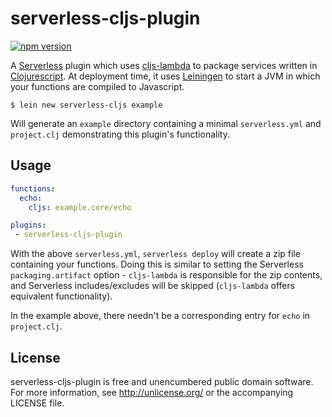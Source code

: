 # serverless-cljs-plugin

[![npm version](https://badge.fury.io/js/serverless-cljs-plugin.svg)](https://badge.fury.io/js/serverless-cljs-plugin)

A [Serverless](https://github.com/serverless/serverless) plugin which
uses [cljs-lambda](https://github.com/nervous-systems/cljs-lambda) to package
services written in [Clojurescript](https://clojurescript.org/).  At deployment
time, it uses [Leiningen](https://leiningen.org) to start a JVM in which your
functions are compiled to Javascript.

``` shell
$ lein new serverless-cljs example
```

Will generate an `example` directory containing a minimal `serverless.yml` and
`project.clj` demonstrating this plugin's functionality.

## Usage

```yaml
functions:
  echo:
    cljs: example.core/echo

plugins:
 - serverless-cljs-plugin
```

With the above `serverless.yml`, `serverless deploy` will create a zip file
containing your functions.  Doing this is similar to setting the Serverless
`packaging.artifact` option - `cljs-lambda` is responsible for the zip contents,
and Serverless includes/excludes will be skipped (`cljs-lambda` offers
equivalent functionality).

In the example above, there needn't be a corresponding entry for `echo` in
`project.clj`.

## License

serverless-cljs-plugin is free and unencumbered public domain software. For more
information, see http://unlicense.org/ or the accompanying LICENSE
file.
